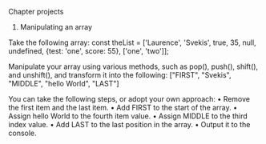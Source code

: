 Chapter projects
1. Manipulating an array

Take the following array:
const theList = ['Laurence', 'Svekis', true, 35, null, undefined,
{test: 'one', score: 55}, ['one', 'two']];

Manipulate your array using various methods, such as pop(), push(), shift(), and
unshift(), and transform it into the following:
["FIRST", "Svekis", "MIDDLE", "hello World", "LAST"]

You can take the following steps, or adopt your own approach:
• Remove the first item and the last item.
• Add FIRST to the start of the array.
• Assign hello World to the fourth item value.
• Assign MIDDLE to the third index value.
• Add LAST to the last position in the array.
• Output it to the console.